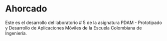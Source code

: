# Ahorcado
Este es el desarrollo del laboratorio # 5 de la asignatura PDAM - Prototipado y Desarrollo de Aplicaciones Móviles de la Escuela Colombiana de Ingeniería.
